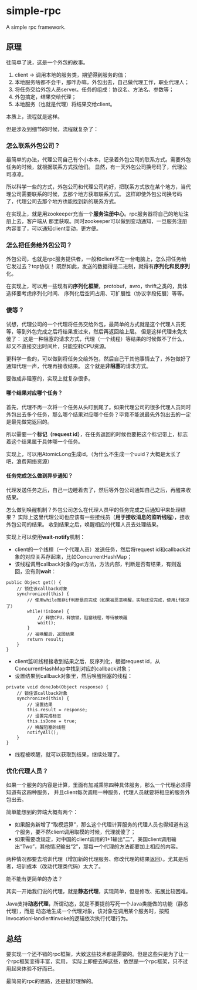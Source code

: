 # simple-rpc
A simple rpc framework.

## 原理
往简单了说，这是一个外包的故事。

1. client -> 调用本地的服务类，期望得到服务的值；
1. 本地服务啥都不会干，那咋办嘛，外包出去，自己做代理工作，职业代理人；
1. 将任务交给外包人员server。任务的组成：协议名、方法名、参数等；
1. 外包搞定，结果交给代理；
1. 本地服务（也就是代理）将结果交给client。

本质上，流程就是这样。


但是涉及到细节的时候，流程就复杂了：

### 怎么联系外包公司？
最简单的办法，代理公司自己有个小本本，记录着外包公司的联系方式。需要外包任务的时候，就根据联系方式找他们。
显然，有一天外包公司换号码了，代理公司凉凉。

所以科学一些的方式，外包公司和代理公司约好，把联系方式放在某个地方，当代理公司需要联系的时候，去那个地方获取联系方式。
这样即使外包公司换号码了，代理公司去那个地方也能找到新的联系方式。

在实现上，就是用zookeeper充当一个**服务注册中心**。rpc服务器将自己的地址注册上去，客户端从
那里获取。同时zookeeper可以做到变动通知，一旦服务注册内容变了，可以通知client变动，更方便。

### 怎么把任务给外包公司？
外包公司，也就是rpc服务提供者，一般和client不在一台电脑上，怎么把任务给它发过去？tcp协议！
既然如此，发送的数据得是二进制，就得有**序列化和反序列**化。

在实现上，可以用一些现有的**序列化框架**，protobuf，avro，thrift之类的，具体选择要考虑序列化时间、
序列化后空间占用、可扩展性（协议字段拓展）等等。

### 傻等？
试想，代理公司的一个代理将任务交给外包，最简单的方式就是这个代理人员死等，等到外包完成之后将结果发过来，然后再返回给上层。
但是这样代理未免太傻了：
这是一种阻塞的请求方式，代理（一个线程）等结果的时候做不了什么，却又不直接交出时间片，只能空耗CPU资源。

更科学一些的，可以做到将任务交给外包，然后自己干其他事情去了，外包做好了通知代理一声，代理再接收结果。
这个就是**非阻塞**的请求方式。

要做成非阻塞的，实现上就复杂很多。

#### 哪个结果对应哪个任务？
首先，代理不再一次将一个任务从头盯到尾了。如果代理公司的很多代理人员同时外包出去多个任务，那么哪个结果对应哪个任务？毕竟不能说最先外包出去的一定是最先做完返回的。

所以需要一个**标记（request id）**，在任务返回的时候也要把这个标记带上，标志着这个结果属于具体哪一个任务。

实现上，可以用AtomicLong生成id。（为什么不生成一个uuid？大概是太长了吧，浪费网络资源）

#### 任务完成怎么做到异步通知？
代理发送任务之后，自己一边睡着去了，然后等外包公司通知自己之后，再醒来收结果。

怎么做到唤醒机制？外包公司怎么在代理人员甲的任务完成之后通知甲来处理结果？
实际上这里代理公司也应该有一些接线员（**用于接收消息的监听线程**），接收外包公司的结果。
收到结果之后，唤醒相应的代理人员去处理结果。

实现上可以使用**wait-notify**机制：
- client的一个线程（一个代理人员）发送任务，然后将request id和callback对象的对应关系存起来，比如ConcurrentHashMap；
- 该线程调用callback对象的get方法，方法内部，判断是否有结果，有则返回，没有则**wait**：
```
public Object get() {
    // 锁住该callback对象
    synchronized(this) {
        // 使用while而非if判断是否完成（如果被恶意唤醒，实际还没完成，使用if就凉了）
        while(!isDone) {
            // 释放CPU，释放锁，阻塞线程，等待被唤醒
            wait();
        }
        // 被唤醒后，返回结果
        return result;
    }
}
```
- client监听线程接收到结果之后，反序列化，根据request id，从ConcurrentHashMap中找到对应的callback对象；
- 设置结果到callback对象里，然后唤醒阻塞的线程：
```
private void doneJob(Object response) {
    // 锁住该callback对象
    synchronized(this) {
        // 设置结果
        this.result = response;
        // 设置完成标志
        this.isDone = true;
        // 唤醒阻塞的线程
        notifyAll();
    }
}
```
- 线程被唤醒，就可以获取到结果，继续处理了。

### 优化代理人员？
如果一个服务的内容是计算，里面有加减乘除四种具体服务，那么一个代理必须得知道有这四种服务，
并且client每次调用一种服务，代理人员就要将相应的服务外包出去。

简单能想到的弊端大概有两个：
- 如果服务新增了“取模运算”，那么这个代理计算服务的代理人员也得知道有这个服务，要不然client调用取模的时候，代理就傻了；
- 如果需要改规定，对中国的client调用的1+1输出“二”，美国client调用输出“Two”，其他情况输出“2”，那每一个代理的方法都要加上相应的内容。

两种情况都要去培训代理（增加新的代理服务、修改代理的结果返回）。尤其是后者，培训成本（改动代理类代码）太大了。

能不能有更简单的办法？

其实一开始我们说的代理，就是**静态代理**，实现简单，但是修改、拓展比较困难。

Java支持**动态代理**，所谓动态，就是不要提前写死一个Java类能做的功能（静态代理），而是
动态地生成一个代理对象，该对象在调用某个服务时，按照InvocationHandler#invoke的逻辑依次执行代理行为。

## 总结
要实现一个还不错的rpc框架，大致这些技术都是需要的。但是这些只是为了让一个rpc框架变得丰富，实用，
实际上即便去掉这些，依然是一个rpc框架，只不过用起来体验不好而已。

最简易的rpc的思路，还是挺好理解的。

